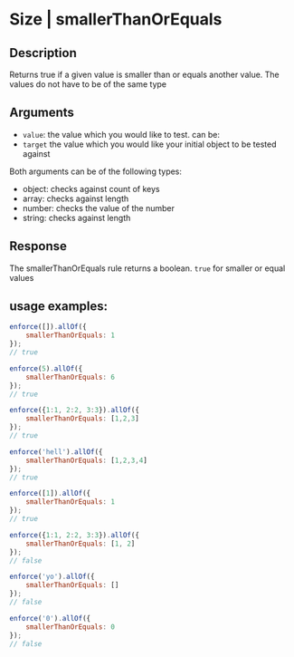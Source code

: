 # Size | smallerThanOrEquals

## Description
Returns true if a given value is smaller than or equals another value. The values do not have to be of the same type

## Arguments
* `value`: the value which you would like to test. can be:
* `target` the value which you would like your initial object to be tested against

Both arguments can be of the following types:
* object: checks against count of keys
* array: checks against length
* number: checks the value of the number
* string: checks against length

## Response
The smallerThanOrEquals rule returns a boolean. `true` for smaller or equal values

## usage examples:

```js
enforce([]).allOf({
    smallerThanOrEquals: 1
});
// true
```

```js
enforce(5).allOf({
    smallerThanOrEquals: 6
});
// true
```

```js
enforce({1:1, 2:2, 3:3}).allOf({
    smallerThanOrEquals: [1,2,3]
});
// true
```

```js
enforce('hell').allOf({
    smallerThanOrEquals: [1,2,3,4]
});
// true
```

```js
enforce([1]).allOf({
    smallerThanOrEquals: 1
});
// true
```

```js
enforce({1:1, 2:2, 3:3}).allOf({
    smallerThanOrEquals: [1, 2]
});
// false
```

```js
enforce('yo').allOf({
    smallerThanOrEquals: []
});
// false
```

```js
enforce('0').allOf({
    smallerThanOrEquals: 0
});
// false
```